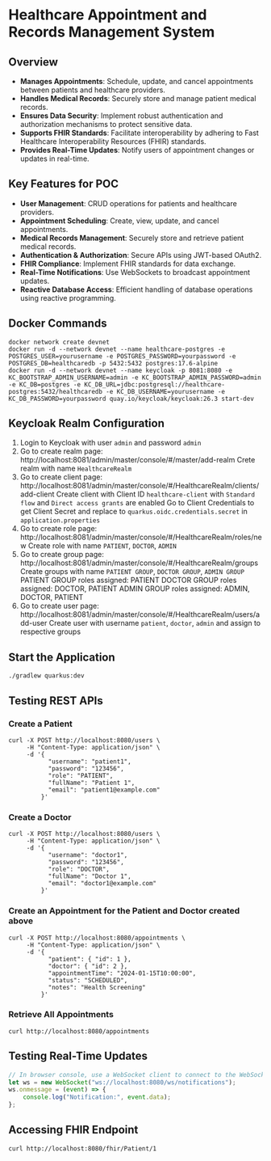 # Healthcare Appointment and Records Management System

## Overview
- **Manages Appointments**: Schedule, update, and cancel appointments between patients and healthcare providers.
- **Handles Medical Records**: Securely store and manage patient medical records.
- **Ensures Data Security**: Implement robust authentication and authorization mechanisms to protect sensitive data.
- **Supports FHIR Standards**: Facilitate interoperability by adhering to Fast Healthcare Interoperability Resources (FHIR) standards.
- **Provides Real-Time Updates**: Notify users of appointment changes or updates in real-time.

## Key Features for POC
- **User Management**: CRUD operations for patients and healthcare providers.
- **Appointment Scheduling**: Create, view, update, and cancel appointments.
- **Medical Records Management**: Securely store and retrieve patient medical records.
- **Authentication & Authorization**: Secure APIs using JWT-based OAuth2.
- **FHIR Compliance**: Implement FHIR standards for data exchange.
- **Real-Time Notifications**: Use WebSockets to broadcast appointment updates.
- **Reactive Database Access**: Efficient handling of database operations using reactive programming.

## Docker Commands
```shell
docker network create devnet
docker run -d --network devnet --name healthcare-postgres -e POSTGRES_USER=yourusername -e POSTGRES_PASSWORD=yourpassword -e POSTGRES_DB=healthcaredb -p 5432:5432 postgres:17.6-alpine
docker run -d --network devnet --name keycloak -p 8081:8080 -e KC_BOOTSTRAP_ADMIN_USERNAME=admin -e KC_BOOTSTRAP_ADMIN_PASSWORD=admin -e KC_DB=postgres -e KC_DB_URL=jdbc:postgresql://healthcare-postgres:5432/healthcaredb -e KC_DB_USERNAME=yourusername -e KC_DB_PASSWORD=yourpassword quay.io/keycloak/keycloak:26.3 start-dev
```

## Keycloak Realm Configuration
1. Login to Keycloak with user `admin` and password `admin`
2. Go to create realm page: http://localhost:8081/admin/master/console/#/master/add-realm
   Crete realm with name `HealthcareRealm`
3. Go to create client page: http://localhost:8081/admin/master/console/#/HealthcareRealm/clients/add-client
   Create client with Client ID `healthcare-client` with `Standard flow` and `Direct access grants` are enabled
   Go to Client Credentials to get Client Secret and replace to `quarkus.oidc.credentials.secret` in `application.properties`
4. Go to create role page: http://localhost:8081/admin/master/console/#/HealthcareRealm/roles/new
   Create role with name `PATIENT`, `DOCTOR`, `ADMIN`
5. Go to create group page: http://localhost:8081/admin/master/console/#/HealthcareRealm/groups
   Create groups with name `PATIENT GROUP`, `DOCTOR GROUP`, `ADMIN GROUP`
   PATIENT GROUP roles assigned: PATIENT
   DOCTOR GROUP roles assigned: DOCTOR, PATIENT
   ADMIN GROUP roles assigned: ADMIN, DOCTOR, PATIENT
6. Go to create user page: http://localhost:8081/admin/master/console/#/HealthcareRealm/users/add-user
   Create user with username `patient`, `doctor`, `admin` and assign to respective groups

## Start the Application
```shell
./gradlew quarkus:dev
```

## Testing REST APIs

### Create a Patient
```shell
curl -X POST http://localhost:8080/users \
     -H "Content-Type: application/json" \
     -d '{
           "username": "patient1",
           "password": "123456",
           "role": "PATIENT",
           "fullName": "Patient 1",
           "email": "patient1@example.com"
         }'
```

### Create a Doctor
```shell
curl -X POST http://localhost:8080/users \
     -H "Content-Type: application/json" \
     -d '{
           "username": "doctor1",
           "password": "123456",
           "role": "DOCTOR",
           "fullName": "Doctor 1",
           "email": "doctor1@example.com"
         }'
```

### Create an Appointment for the Patient and Doctor created above
```shell
curl -X POST http://localhost:8080/appointments \
     -H "Content-Type: application/json" \
     -d '{
           "patient": { "id": 1 },
           "doctor": { "id": 2 },
           "appointmentTime": "2024-01-15T10:00:00",
           "status": "SCHEDULED",
           "notes": "Health Screening"
         }'
```

### Retrieve All Appointments
```shell
curl http://localhost:8080/appointments
```

## Testing Real-Time Updates
```javascript
// In browser console, use a WebSocket client to connect to the WebSocket endpoint
let ws = new WebSocket("ws://localhost:8080/ws/notifications");
ws.onmessage = (event) => {
    console.log("Notification:", event.data);
};
```

## Accessing FHIR Endpoint
```shell
curl http://localhost:8080/fhir/Patient/1
```
